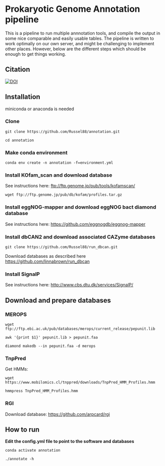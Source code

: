 # Prokaryotic Genome Annotation pipeline

This is a pipeline to run multiple annnotation tools, and compile the output in some nice comparable and easily usable tables.
The pipeline is written to work optimally on our own server, and might be challenging to implement other places. 
However, below are the different steps which should be enough to get things working.

## Citation
[![DOI](https://zenodo.org/badge/184105796.svg)](https://zenodo.org/badge/latestdoi/184105796)

## Installation

miniconda or anaconda is needed

### Clone
`git clone https://github.com/Russel88/annotation.git`

`cd annotation`

### Make conda environment
`conda env create -n annotation -f=environment.yml`

### Install KOfam_scan and download database
See instructions here: ftp://ftp.genome.jp/pub/tools/kofamscan/

`wget ftp://ftp.genome.jp/pub/db/kofam/profiles.tar.gz`

### Install eggNOG-mapper and download eggNOG bact diamond database
See instructions here: https://github.com/eggnogdb/eggnog-mapper

### Install dbCAN2 and download associated CAZyme databases
`git clone https://github.com/Russel88/run_dbcan.git`

Download databases as described here https://github.com/linnabrown/run_dbcan

### Install SignalP
See instructions here: http://www.cbs.dtu.dk/services/SignalP/

## Download and prepare databases
### MEROPS
`wget ftp://ftp.ebi.ac.uk/pub/databases/merops/current_release/pepunit.lib`

`awk '{print $1}' pepunit.lib > pepunit.faa`

`diamond makedb --in pepunit.faa -d merops`

### TnpPred
Get HMMs:

`wget https://www.mobilomics.cl/tnppred/downloads/TnpPred_HMM_Profiles.hmm`

`hmmpress TnpPred_HMM_Profiles.hmm`

### RGI
Download database: https://github.com/arpcard/rgi

## How to run

**Edit the config.yml file to point to the software and databases**

`conda activate annotation`

`./annotate -h`


